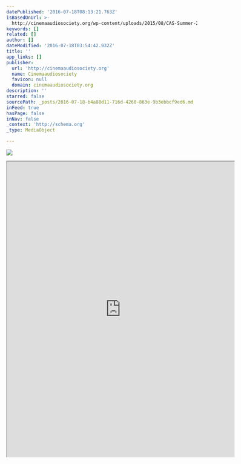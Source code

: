 ```yaml
---
datePublished: '2016-07-18T08:13:21.763Z'
isBasedOnUrl: >-
  http://cinemaaudiosociety.org/wp-content/uploads/2015/08/CAS-Summer-2015-File_1.pdf
keywords: []
related: []
author: []
dateModified: '2016-07-18T03:54:42.932Z'
title: ''
app_links: []
publisher:
  url: 'http://cinemaaudiosociety.org'
  name: Cinemaaudiosociety
  favicon: null
  domain: cinemaaudiosociety.org
description: ''
starred: false
sourcePath: _posts/2016-07-18-b4a88d11-716d-4260-863e-9b3ebbcf9ed6.md
inFeed: true
hasPage: false
inNav: false
_context: 'http://schema.org'
_type: MediaObject

---
```

![](https://imgflo.herokuapp.com/graph/vahj1ThiexotieMo/0e8166e1d9c45abb7b8b6c14f823d293/croprotate.jpg?cropheight=664&cropwidth=1182&degrees=0&input=https%3A%2F%2Fthe-grid-user-content.s3-us-west-2.amazonaws.com%2Fd82d2fbc-d6b1-4d0b-b12f-23fb37598855.jpg&x=0&y=0)

<iframe src="https://drive.google.com/viewerng/viewer?url=http%3A//cinemaaudiosociety.org/wp-content/uploads/2015/08/CAS-Summer-2015-File_1.pdf&amp;embedded=true" width="600" height="780" style=""></iframe>